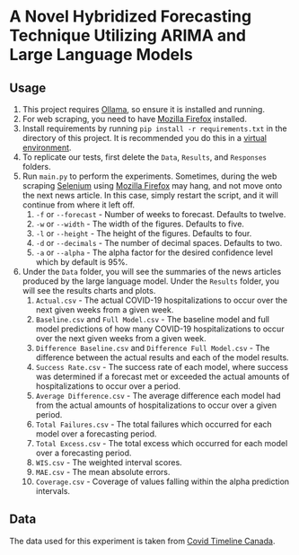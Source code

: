 # A Novel Hybridized Forecasting Technique Utilizing ARIMA and Large Language Models

## Usage

1. This project requires [Ollama](https://ollama.com "Ollama"), so ensure it is installed and running.
2. For web scraping, you need to have [Mozilla Firefox](https://www.mozilla.org/en-CA/firefox "Mozilla Firefox") installed.
3. Install requirements by running ``pip install -r requirements.txt`` in the directory of this project. It is recommended you do this in a [virtual environment](https://docs.python.org/3/tutorial/venv.html "Python Virtual Environments and Packages").
4. To replicate our tests, first delete the ``Data``, ``Results``, and ``Responses`` folders.
5. Run ``main.py`` to perform the experiments. Sometimes, during the web scraping [Selenium](https://www.selenium.dev "Selenium") using [Mozilla Firefox](https://www.mozilla.org/en-CA/firefox "Mozilla Firefox") may hang, and not move onto the next news article. In this case, simply restart the script, and it will continue from where it left off.
   1. ``-f`` or ``--forecast`` - Number of weeks to forecast. Defaults to twelve.
   2. ``-w`` or ``--width`` - The width of the figures. Defaults to five.
   3. ``-l`` or ``--height`` - The height of the figures. Defaults to four.
   4. ``-d`` or ``--decimals`` - The number of decimal spaces. Defaults to two.
   5. ``-a`` or ``--alpha`` - The alpha factor for the desired confidence level which by default is 95%.
6. Under the ``Data`` folder, you will see the summaries of the news articles produced by the large language model. Under the ``Results`` folder, you will see the results charts and plots.
   1. ``Actual.csv`` - The actual COVID-19 hospitalizations to occur over the next given weeks from a given week.
   2. ``Baseline.csv`` and ``Full Model.csv`` - The baseline model and full model predictions of how many COVID-19 hospitalizations to occur over the next given weeks from a given week.
   3. ``Difference Baseline.csv`` and ``Difference Full Model.csv`` - The difference between the actual results and each of the model results.
   4. ``Success Rate.csv`` - The success rate of each model, where success was determined if a forecast met or exceeded the actual amounts of hospitalizations to occur over a period.
   5. ``Average Difference.csv`` - The average difference each model had from the actual amounts of hospitalizations to occur over a given period.
   6. ``Total Failures.csv`` - The total failures which occurred for each model over a forecasting period.
   7. ``Total Excess.csv`` - The total excess which occurred for each model over a forecasting period.
   8. ``WIS.csv`` - The weighted interval scores.
   9. ``MAE.csv`` - The mean absolute errors.
   10. ``Coverage.csv`` - Coverage of values falling within the alpha prediction intervals.

## Data

The data used for this experiment is taken from [Covid Timeline Canada](https://github.com/ccodwg/CovidTimelineCanada/blob/main/data/pt/hosp_admissions_pt.csv "Covid Timeline Canada GitHub").